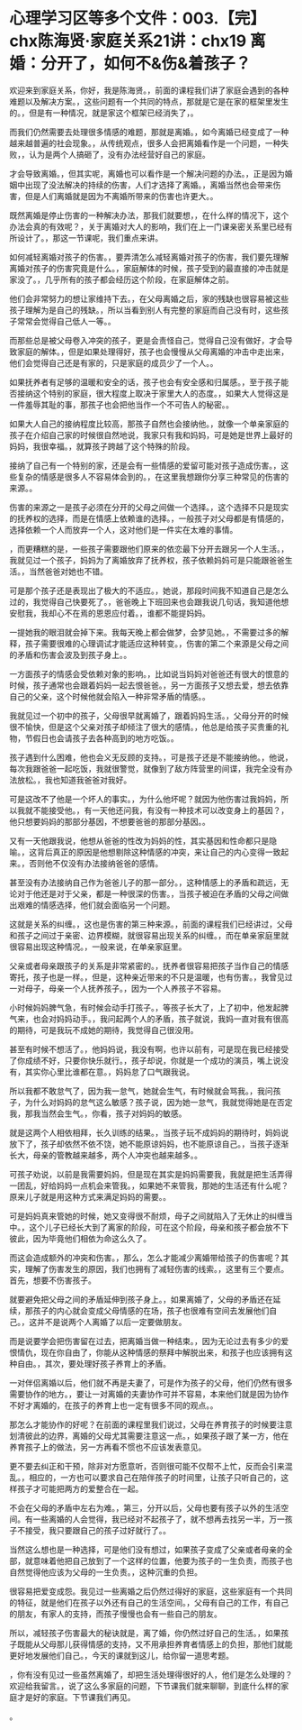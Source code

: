 # 心理学习区等多个文件：003.【完】chx陈海贤·家庭关系21讲：chx19 离婚：分开了，如何不&伤&着孩子？

欢迎来到家庭关系，你好，我是陈海贤。，前面的课程我们讲了家庭会遇到的各种难题以及解决方案。，这些问题有一个共同的特点，那就是它是在家的框架里发生的。，但是有一种情况，就是家这个框架已经消失了，。

而我们仍然需要去处理很多情感的难题，那就是离婚。，如今离婚已经变成了一种越来越普遍的社会现象。，从传统观点，很多人会把离婚看作是一个问题，一种失败，，认为是两个人搞砸了，没有办法经营好自己的家庭。

才会导致离婚。，但其实呢，离婚也可以看作是一个解决问题的办法。，正是因为婚姻中出现了没法解决的持续的伤害，人们才选择了离婚。，离婚当然也会带来伤害，但是人们离婚就是因为不离婚所带来的伤害也许更大。。

既然离婚是停止伤害的一种解决办法，那我们就要想，，在什么样的情况下，这个办法会真的有效呢？，关于离婚对大人的影响，我们在上一门课亲密关系里已经有所设计了。，那这一节课呢，我们重点来讲。

如何减轻离婚对孩子的伤害。，要弄清怎么减轻离婚对孩子的伤害，我们要先理解离婚对孩子的伤害究竟是什么。，家庭解体的时候，孩子受到的最直接的冲击就是家没了。，几乎所有的孩子都会经历这个阶段，在家庭解体之前。

他们会非常努力的想让家维持下去。，在父母离婚之后，家的残缺也很容易被这些孩子理解为是自己的残缺。，所以当看到别人有完整的家庭而自己没有时，这些孩子常常会觉得自己低人一等。。

而那些总是被父母卷入冲突的孩子，更是会责怪自己，觉得自己没有做好，才会导致家庭的解体。，但是如果处理得好，孩子也会慢慢从父母离婚的冲击中走出来，他们会觉得自己还是有家的，只是家庭的成员少了一个人。。

如果抚养者有足够的温暖和安全的话，孩子也会有安全感和归属感。，至于孩子能否接纳这个特别的家庭，很大程度上取决于家里大人的态度。，如果大人觉得这是一件羞辱其耻的事，那孩子也会把他当作一个不可告人的秘密。。

如果大人自己的接纳程度比较高，那孩子自然也会接纳他。，就像一个单亲家庭的孩子在介绍自己家的时候很自然地说，我家只有我和妈妈，可是她是世界上最好的妈妈，我很幸福。，就算孩子跨越了这个特殊的阶段。

接纳了自己有一个特别的家，还是会有一些情感的爱留可能对孩子造成伤害。，这些复杂的情感是很多人不容易体会到的。，在这里我想跟你分享三种常见的伤害的来源。。

伤害的来源之一是孩子必须在分开的父母之间做一个选择。，这个选择不只是现实的抚养权的选择，而是在情感上依赖谁的选择。，一般孩子对父母都是有情感的，选择依赖一个人而放弃一个人，这对他们是一件实在太难的事情。

，而更糟糕的是，一些孩子需要跟他们原来的依恋最下分开去跟另一个人生活。，我就见过一个孩子，妈妈为了离婚放弃了抚养权，孩子依赖妈妈可是只能跟爸爸生活。，当然爸爸对她也不错。

可是那个孩子还是表现出了极大的不适应。，她说，那段时间我不知道自己是怎么过的，我觉得自己快要死了。，爸爸晚上下班回来也会跟我说几句话，我知道他想安慰我，我却心不在焉的恩恩应付着。，谁都不能提妈妈。

一提她我的眼泪就会掉下来。我每天晚上都会做梦，会梦见她。，不需要过多的解释，孩子需要很难的心理调试才能适应这种转变。，伤害的第二个来源是父母之间的矛盾和伤害会波及到孩子身上。。

一方面孩子的情感会受依赖对象的影响。，比如说当妈妈对爸爸还有很大的恨意的时候，孩子通常也会跟着妈妈一起去恨爸爸。，另一方面孩子又想去爱，想去依靠自己的父亲，这个时候他就会陷入一种非常矛盾的情感。。

我就见过一个初中的孩子，父母很早就离婚了，跟着妈妈生活。，父母分开的时候很不愉快，但是这个父亲对孩子却倾注了很大的感情。，他总是给孩子买贵重的礼物，节假日也会请孩子去各种高到的地方吃饭。。

孩子遇到什么困难，他也会义无反顾的支持。，可是孩子还是不能接纳他。，他说，每次我跟爸爸一起吃饭，我就很警觉，就像到了敌方阵营里的间谍，我完全没有办法放松。，我也知道我爸爸对我好。

可是这改不了他是一个坏人的事实。，为什么他坏呢？就因为他伤害过我妈妈，所以我就不能接受他。，有一天他还问我，有没有一种技术可以改变身上的基因？，他只想要妈妈的那部分基因，不想要爸爸的那部分基因。。

又有一天他跟我说，他想从爸爸的性改为妈妈的性，其实基因和性命都只是隐喻。，这背后真正的原因是他想剔除这种情感的冲突，来让自己的内心变得一致起来。，否则他不仅没有办法接纳爸爸的感情。

甚至没有办法接纳自己作为爸爸儿子的那一部分。，这种情感上的矛盾和疏远，无论对于他还是对于父亲，都是一种很深的伤害。，当孩子被迫在矛盾的父母之间做出艰难的情感选择，他们就会面临另一个问题。

这就是关系的纠缠。，这也是伤害的第三种来源。，前面的课程我们已经讲过，父母和孩子之间过于亲密、边界模糊，就很容易出现关系的纠缠。，而在单亲家庭里就很容易出现这种情况。，一般来说，在单亲家庭里。

父亲或者母亲跟孩子的关系是非常紧密的。，抚养者很容易把孩子当作自己的情感寄托，孩子也是一样。，但是，这种亲近带来的不只是温暖，也有伤害。，我曾见过一对母子，母亲一个人抚养孩子。，因为一个人养孩子不容易。

小时候妈妈脾气急，有时候会动手打孩子。，等孩子长大了，上了初中，他发起脾气来，也会对妈妈动手。，我问起两个人的矛盾，孩子就说，我妈一直对我有很高的期待，可是我玩不成她的期待，我觉得自己很没用。

甚至有时候不想活了。，他妈妈说，我没有啊，也许以前有，可是现在我已经接受了你成绩不好，只要你快乐就行。，孩子却说，你就是一个成功的演员，嘴上说没有，其实你心里比谁都在意。，妈妈怠了口气跟我说。

所以我都不敢怠气了，因为我一怠气，她就会生气，有时候就会骂我。，我问孩子，为什么对妈妈的怠气这么敏感？孩子说，因为她一怠气，我就觉得她是在否定我，那我当然会生气。，你看，孩子对妈妈的敏感。

就是这两个人相依相拜，长久训练的结果。，当孩子玩不成妈妈的期待时，妈妈说放下了，孩子却依然不依不饶，她不能原谅妈妈，也不能原谅自己。，当孩子逐渐长大，母亲的管教越来越多，两个人冲突也越来越多。。

可孩子劝说，以前是我需要妈妈，但是现在其实是妈妈需要我，我就是把生活弄得一团乱，好给妈妈一点机会来管我。，如果她不来管我，那她的生活还有什么呢？原来儿子就是用这种方式来满足妈妈的需要。。

可是妈妈真来管她的时候，她又变得很不耐烦，母子之间就陷入了无休止的纠缠当中。，这个儿子已经长大到了离家的阶段，可在这个阶段，母亲和孩子都会放不下彼此，因为毕竟他们相依为命这么久了。

而这会造成额外的冲突和伤害。，那么，怎么才能减少离婚带给孩子的伤害呢？其实，理解了伤害发生的原因，我们也拥有了减轻伤害的线索。，这里有三个要点。首先，想要不伤害孩子。

就要避免把父母之间的矛盾延伸到孩子身上。，如果离婚了，父母的矛盾还在延续，那孩子的内心就会变成父母情感的在场，孩子也很难有空间去发展他们自己。，这并不是说两个人离婚了以后一定要做朋友。

而是说要学会把伤害留在过去，把离婚当做一种结束。，因为无论过去有多少的爱恨情仇，现在你自由了，你能从这种情感的祭拜中解脱出来，和孩子也应该拥有这种自由。，其次，要处理好孩子养育上的矛盾。

一对伴侣离婚以后，他们就不再是夫妻了，可是作为孩子的父母，他们仍然有很多需要协作的地方。，要让一对离婚的夫妻协作可并不容易，本来他们就是因为协作不好才离婚的，在孩子的养育上也一定有很多不同的观点。。

那怎么才能协作的好呢？在前面的课程里我们说过，父母在养育孩子的时候要注意划清彼此的边界，离婚的父母尤其需要注意这一点。，如果孩子跟了某一方，他在养育孩子上的做法，另一方再看不惯也不应该发表意见。

更不要去纠正和干预，除非对方愿意听，否则很可能不仅帮不上忙，反而会引来混乱。，相应的，一方也可以要求自己在陪伴孩子的时间里，让孩子只听自己的，这样孩子才可能把两方的爱整合在一起。

不会在父母的矛盾中左右为难。，第三，分开以后，父母也要有孩子以外的生活空间。有一些离婚的人会觉得，我已经对不起孩子了，就不想再去找另一半，万一孩子不接受，我只要跟自己的孩子过好就行了。。

当然这么想也是一种选择，可是他们没有想过，如果孩子变成了父亲或者母亲的全部，就意味着他把自己放到了一个这样的位置，他要为孩子的一生负责，而孩子也自然觉得他应该为父母的一生负责。，这种沉重的负担。

很容易把爱变成怨。我见过一些离婚之后仍然过得好的家庭，这些家庭有一个共同的特征，就是他们在孩子以外还有自己的生活空间。，父母有自己的工作，有自己的朋友，有家人的支持，而孩子慢慢也会有一些自己的朋友。

所以，减轻孩子伤害最大的秘诀就是，离了婚，你仍然过好自己的生活。，如果孩子既能从父母那儿获得情感的支持，又不用承担养育者情感上的负担，那他们就能更好地发展他们自己。，今天的课就到这儿，给你留一道思考题。

，你有没有见过一些虽然离婚了，却把生活处理得很好的人，他们是怎么处理的？欢迎给我留言。，说了这么多家庭的问题，下节课我们就来聊聊，到底什么样的家庭才是好的家庭。下节课我们再见。

。